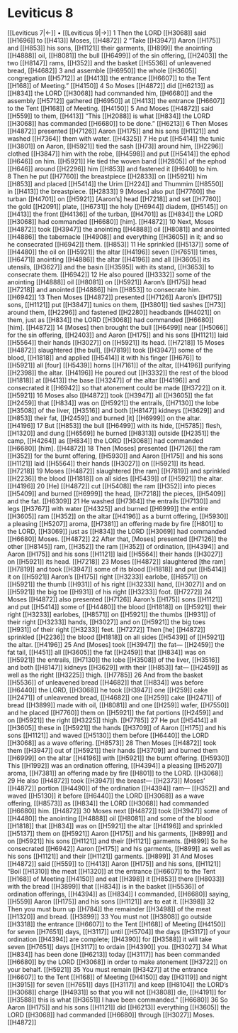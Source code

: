# Leviticus 8
[[Leviticus 7|←]] • [[Leviticus 9|→]]
1 Then the LORD [[H3068]] said [[H1696]] to [[H413]] Moses, [[H4872]] 
2 “Take [[H3947]] Aaron [[H175]] and [[H853]] his sons, [[H1121]] their garments, [[H899]] the anointing [[H4888]] oil, [[H8081]] the bull [[H6499]] of the sin offering, [[H2403]] the two [[H8147]] rams, [[H352]] and the basket [[H5536]] of unleavened bread, [[H4682]] 
3 and assemble [[H6950]] the whole [[H3605]] congregation [[H5712]] at [[H413]] the entrance [[H6607]] to the Tent [[H168]] of Meeting.” [[H4150]] 
4 So Moses [[H4872]] did [[H6213]] as [[H834]] the LORD [[H3068]] had commanded him, [[H6680]] and the assembly [[H5712]] gathered [[H6950]] at [[H413]] the entrance [[H6607]] to the Tent [[H168]] of Meeting. [[H4150]] 
5 And Moses [[H4872]] said [[H559]] to them, [[H413]] “This [[H2088]] is what [[H834]] the LORD [[H3068]] has commanded [[H6680]] to be done.” [[H6213]] 
6 Then Moses [[H4872]] presented [[H7126]] Aaron [[H175]] and his sons [[H1121]] and washed [[H7364]] them with water. [[H4325]] 
7 He put [[H5414]] the tunic [[H3801]] on Aaron, [[H5921]] tied the sash [[H73]] around him, [[H2296]] clothed [[H3847]] him with the robe, [[H4598]] and put [[H5414]] the ephod [[H646]] on him. [[H5921]] He tied the woven band [[H2805]] of the ephod [[H646]] around [[H2296]] him [[H853]] and fastened it [[H640]] to him.  
8 Then he put [[H7760]] the breastpiece [[H2833]] on [[H5921]] him [[H853]] and placed [[H5414]] the Urim [[H224]] and Thummim [[H8550]] in [[H413]] the breastpiece. [[H2833]] 
9 [Moses] also put [[H7760]] the turban [[H4701]] on [[H5921]] [Aaron’s] head [[H7218]] and set [[H7760]] the gold [[H2091]] plate, [[H6731]] the holy [[H6944]] diadem, [[H5145]] on [[H413]] the front [[H4136]] of the turban, [[H4701]] as [[H834]] the LORD [[H3068]] had commanded [[H6680]] [him]. [[H4872]] 
10 Next, Moses [[H4872]] took [[H3947]] the anointing [[H4888]] oil [[H8081]] and anointed [[H4886]] the tabernacle [[H4908]] and everything [[H3605]] in it;  and so he consecrated [[H6942]] them. [[H853]] 
11 He sprinkled [[H5137]] some of [[H4480]] the oil on [[H5921]] the altar [[H4196]] seven [[H7651]] times, [[H6471]] anointing [[H4886]] the altar [[H4196]] and all [[H3605]] its utensils, [[H3627]] and the basin [[H3595]] with its stand, [[H3653]] to consecrate them. [[H6942]] 
12 He also poured [[H3332]] some of the anointing [[H4888]] oil [[H8081]] on [[H5921]] Aaron’s [[H175]] head [[H7218]] and anointed [[H4886]] him [[H853]] to consecrate him. [[H6942]] 
13 Then Moses [[H4872]] presented [[H7126]] Aaron’s [[H175]] sons, [[H1121]] put [[H3847]] tunics on them, [[H3801]] tied sashes [[H73]] around them, [[H2296]] and fastened [[H2280]] headbands [[H4021]] on them,  just as [[H834]] the LORD [[H3068]] had commanded [[H6680]] [him]. [[H4872]] 
14 [Moses] then brought the bull [[H6499]] near [[H5066]] for the sin offering, [[H2403]] and Aaron [[H175]] and his sons [[H1121]] laid [[H5564]] their hands [[H3027]] on [[H5921]] its head. [[H7218]] 
15 Moses [[H4872]] slaughtered [the bull], [[H7819]] took [[H3947]] some of the blood, [[H1818]] and applied [[H5414]] it with his finger [[H676]] to [[H5921]] all [four] [[H5439]] horns [[H7161]] of the altar, [[H4196]] purifying [[H2398]] the altar. [[H4196]] He poured out [[H3332]] the rest of the blood [[H1818]] at [[H413]] the base [[H3247]] of the altar [[H4196]] and consecrated it [[H6942]] so that atonement could be made [[H3722]] on it. [[H5921]] 
16 Moses also [[H4872]] took [[H3947]] all [[H3605]] the fat [[H2459]] that [[H834]] was on [[H5921]] the entrails, [[H7130]] the lobe [[H3508]] of the liver, [[H3516]] and both [[H8147]] kidneys [[H3629]] and [[H853]] their fat, [[H2459]] and burned [it] [[H6999]] on the altar. [[H4196]] 
17 But [[H853]] the bull [[H6499]] with its hide, [[H5785]] flesh, [[H1320]] and dung [[H6569]] he burned [[H8313]] outside [[H2351]] the camp, [[H4264]] as [[H834]] the LORD [[H3068]] had commanded [[H6680]] [him]. [[H4872]] 
18 Then [Moses] presented [[H7126]] the ram [[H352]] for the burnt offering, [[H5930]] and Aaron [[H175]] and his sons [[H1121]] laid [[H5564]] their hands [[H3027]] on [[H5921]] its head. [[H7218]] 
19 Moses [[H4872]] slaughtered [the ram] [[H7819]] and sprinkled [[H2236]] the blood [[H1818]] on all sides [[H5439]] of [[H5921]] the altar. [[H4196]] 
20 [He] [[H4872]] cut [[H5408]] the ram [[H352]] into pieces [[H5409]] and burned [[H6999]] the head, [[H7218]] the pieces, [[H5409]] and the fat. [[H6309]] 
21 He washed [[H7364]] the entrails [[H7130]] and legs [[H3767]] with water [[H4325]] and burned [[H6999]] the entire [[H3605]] ram [[H352]] on the altar [[H4196]] as a burnt offering, [[H5930]] a pleasing [[H5207]] aroma, [[H7381]] an offering made by fire [[H801]] to the LORD, [[H3069]] just as [[H834]] the LORD [[H3069]] had commanded [[H6680]] Moses. [[H4872]] 
22 After that, [Moses] presented [[H7126]] the other [[H8145]] ram, [[H352]] the ram [[H352]] of ordination, [[H4394]] and Aaron [[H175]] and his sons [[H1121]] laid [[H5564]] their hands [[H3027]] on [[H5921]] its head. [[H7218]] 
23 Moses [[H4872]] slaughtered [the ram] [[H7819]] and took [[H3947]] some of its blood [[H1818]] and put [[H5414]] it on [[H5921]] Aaron’s [[H175]] right [[H3233]] earlobe, [[H8571]] on [[H5921]] the thumb [[H931]] of his right [[H3233]] hand, [[H3027]] and on [[H5921]] the big toe [[H931]] of his right [[H3233]] foot. [[H7272]] 
24 Moses [[H4872]] also presented [[H7126]] Aaron’s [[H175]] sons [[H1121]] and put [[H5414]] some of [[H4480]] the blood [[H1818]] on [[H5921]] their right [[H3233]] earlobes, [[H8571]] on [[H5921]] the thumbs [[H931]] of their right [[H3233]] hands, [[H3027]] and on [[H5921]] the big toes [[H931]] of their right [[H3233]] feet. [[H7272]] Then [he] [[H4872]] sprinkled [[H2236]] the blood [[H1818]] on all sides [[H5439]] of [[H5921]] the altar. [[H4196]] 
25 And [Moses] took [[H3947]] the fat— [[H2459]] the fat tail, [[H451]] all [[H3605]] the fat [[H2459]] that [[H834]] was on [[H5921]] the entrails, [[H7130]] the lobe [[H3508]] of the liver, [[H3516]] and both [[H8147]] kidneys [[H3629]] with their [[H853]] fat— [[H2459]] as well as the right [[H3225]] thigh. [[H7785]] 
26 And from the basket [[H5536]] of unleavened bread [[H4682]] that [[H834]] was before [[H6440]] the LORD, [[H3068]] he took [[H3947]] one [[H259]] cake [[H2471]] of unleavened bread, [[H4682]] one [[H259]] cake [[H2471]] of bread [[H3899]] made with oil, [[H8081]] and one [[H259]] wafer, [[H7550]] and he placed [[H7760]] them on [[H5921]] the fat portions [[H2459]] and on [[H5921]] the right [[H3225]] thigh. [[H7785]] 
27 He put [[H5414]] all [[H3605]] these in [[H5921]] the hands [[H3709]] of Aaron [[H175]] and his sons [[H1121]] and waved [[H5130]] them before [[H6440]] the LORD [[H3068]] as a wave offering. [[H8573]] 
28 Then Moses [[H4872]] took them [[H3947]] out of [[H5921]] their hands [[H3709]] and burned them [[H6999]] on the altar [[H4196]] with [[H5921]] the burnt offering. [[H5930]] This [[H1992]] was an ordination offering, [[H4394]] a pleasing [[H5207]] aroma, [[H7381]] an offering made by fire [[H801]] to the LORD. [[H3068]] 
29 He also [[H4872]] took [[H3947]] the breast— [[H2373]] Moses’ [[H4872]] portion [[H4490]] of the ordination [[H4394]] ram— [[H352]] and waved [[H5130]] it before [[H6440]] the LORD [[H3068]] as a wave offering, [[H8573]] as [[H834]] the LORD [[H3068]] had commanded [[H6680]] him. [[H4872]] 
30 Moses next [[H4872]] took [[H3947]] some of [[H4480]] the anointing [[H4888]] oil [[H8081]] and some of the blood [[H1818]] that [[H834]] was on [[H5921]] the altar [[H4196]] and sprinkled [[H5137]] them on [[H5921]] Aaron [[H175]] and his garments, [[H899]] and on [[H5921]] his sons [[H1121]] and their [[H1121]] garments. [[H899]] So he consecrated [[H6942]] Aaron [[H175]] and his garments, [[H899]] as well as his sons [[H1121]] and their [[H1121]] garments. [[H899]] 
31 And Moses [[H4872]] said [[H559]] to [[H413]] Aaron [[H175]] and his sons, [[H1121]] “Boil [[H1310]] the meat [[H1320]] at the entrance [[H6607]] to the Tent [[H168]] of Meeting [[H4150]] and eat [[H398]] it [[H853]] there [[H8033]] with the bread [[H3899]] that [[H834]] is in the basket [[H5536]] of ordination offerings, [[H4394]] as [[H834]] I commanded, [[H6680]] saying, [[H559]] Aaron [[H175]] and his sons [[H1121]] are to eat it. [[H398]] 
32 Then you must burn up [[H784]] the remainder [[H3498]] of the meat [[H1320]] and bread. [[H3899]] 
33 You must not [[H3808]] go outside [[H3318]] the entrance [[H6607]] to the Tent [[H168]] of Meeting [[H4150]] for seven [[H7651]] days, [[H3117]] until [[H5704]] the days [[H3117]] of your ordination [[H4394]] are complete; [[H4390]] for [[H3588]] it will take seven [[H7651]] days [[H3117]] to ordain [[H4390]] you. [[H3027]] 
34 What [[H834]] has been done [[H6213]] today [[H3117]] has been commanded [[H6680]] by the LORD [[H3068]] in order to make atonement [[H3722]] on your behalf. [[H5921]] 
35 You must remain [[H3427]] at the entrance [[H6607]] to the Tent [[H168]] of Meeting [[H4150]] day [[H3119]] and night [[H3915]] for seven [[H7651]] days [[H3117]] and keep [[H8104]] the LORD’s [[H3068]] charge [[H4931]] so that you will not [[H3808]] die, [[H4191]] for [[H3588]] this is what [[H3651]] I have been commanded.” [[H6680]] 
36 So Aaron [[H175]] and his sons [[H1121]] did [[H6213]] everything [[H3605]] the LORD [[H3068]] had commanded [[H6680]] through [[H3027]] Moses. [[H4872]] 

